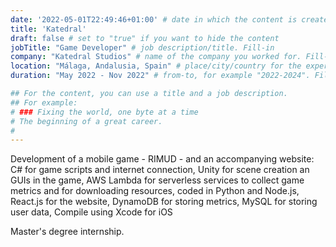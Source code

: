 ```yaml
---
date: '2022-05-01T22:49:46+01:00' # date in which the content is created - defaults to "today"
title: 'Katedral'
draft: false # set to "true" if you want to hide the content 
jobTitle: "Game Developer" # job description/title. Fill-in
company: "Katedral Studios" # name of the company you worked for. Fill-in
location: "Málaga, Andalusia, Spain" # place/city/country for the experience. Fill-in.
duration: "May 2022 - Nov 2022" # from-to, for example "2022-2024". Fill-in.

## For the content, you can use a title and a job description.
## For example:
# ### Fixing the world, one byte at a time
# The beginning of a great career. 
# 
---
```

Development of a mobile game - RIMUD - and an accompanying website: C# for game scripts and internet connection, Unity for scene creation an GUIs in the game, 
AWS Lambda for serverless services to collect game metrics and for downloading resources, coded in Python and Node.js, React.js for the website, DynamoDB for storing metrics, MySQL for storing user data, Compile using Xcode for iOS


Master's degree internship.